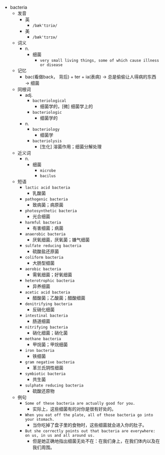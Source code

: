 - bacteria
  - 发音
    - 英
      - `/bæk'tɪriə/`
    - 美
      - `/bæk'tɪrɪə/`
  - 词义
    - n.
      - 细菌
        - `very small living things, some of which cause illness or disease`
  - 记忆
    - bac(看做back， 背后) + ter + ia(表病) → 总是偷偷让人得病的东西 → 细菌
  - 同根词
    - adj.
      - `bacteriological`
        - 细菌学的，[微] 细菌学上的
      - `bacteriologic`
        - 细菌学的
    - n.
      - `bacteriology`
        - 细菌学
      - `bacteriolysis`
        - [生化] 溶菌作用；细菌分解处理
  - 近义词
    - n.
      - 细菌
        - `microbe`
        - `bacilus`
  - 短语
    - `lactic acid bacteria`
      - 乳酸菌 
    - `pathogenic bacteria`
      - 致病菌；病原菌 
    - `photosynthetic bacteria`
      - 光合细菌 
    - `harmful bacteria`
      - 有害细菌；病菌 
    - `anaerobic bacteria`
      - 厌氧细菌，厌氧菌；嫌气细菌 
    - `sulfate reducing bacteria`
      - 硫酸盐还原菌 
    - `coliform bacteria`
      - 大肠型细菌 
    - `aerobic bacteria`
      - 需氧细菌；好氧细菌 
    - `heterotrophic bacteria`
      - 异养细菌 
    - `acetic acid bacteria`
      - 醋酸菌；乙酸菌；醋酸细菌 
    - `denitrifying bacteria`
      - 反硝化细菌 
    - `intestinal bacteria`
      - 肠道细菌 
    - `nitrifying bacteria`
      - 硝化细菌；硝化菌 
    - `methane bacteria`
      - 甲烷菌；甲烷细菌 
    - `iron bacteria`
      - 铁细菌 
    - `gram negative bacteria`
      - 革兰氏阴性细菌 
    - `symbiotic bacteria`
      - 共生菌 
    - `sulphate reducing bacteria`
      - 硫酸还原物 
  - 例句
    - `Some of these bacteria are actually good for you.`
      - 实际上，这些细菌有的对你是很有好处的。
    - `When you eat off the plate, all of those bacteria go into your stomach.`
      - 当你吃掉了盘子里的食物时，这些细菌就会进入你的肚子。
    - `But she correctly points out that bacteria are everywhere: on us, in us and all around us.`
      - 但是她正确地指出细菌无处不在：在我们身上，在我们体内以及在我们周围。

